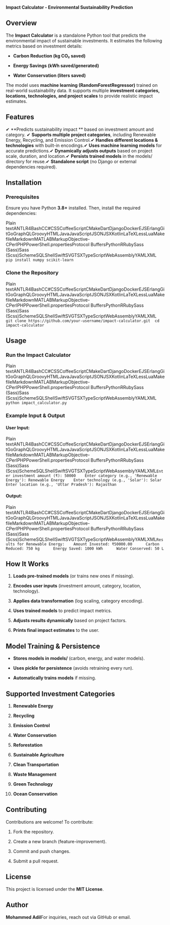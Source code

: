 ﻿**Impact Calculator - Environmental Sustainability Prediction**

**Overview**
------------

The **Impact Calculator** is a standalone Python tool that predicts the environmental impact of sustainable investments. It estimates the following metrics based on investment details:

*   **Carbon Reduction (kg CO₂ saved)**
    
*   **Energy Savings (kWh saved/generated)**
    
*   **Water Conservation (liters saved)**
    

The model uses **machine learning (RandomForestRegressor)** trained on real-world sustainability data. It supports multiple **investment categories, locations, technologies, and project scales** to provide realistic impact estimates.

**Features**
------------

✔ **Predicts sustainability impact
** based on investment amount and category.
✔ **Supports multiple project categories**, including Renewable Energy, Recycling, and Emission Control.✔ **Handles different locations & technologies** with built-in encodings.✔ **Uses machine learning models** for accurate predictions.✔ **Dynamically adjusts outputs** based on project scale, duration, and location.✔ **Persists trained models** in the models/ directory for reuse.✔ **Standalone script** (no Django or external dependencies required).

**Installation**
----------------

### **Prerequisites**

Ensure you have Python **3.8+** installed. Then, install the required dependencies:

Plain textANTLR4BashCC#CSSCoffeeScriptCMakeDartDjangoDockerEJSErlangGitGoGraphQLGroovyHTMLJavaJavaScriptJSONJSXKotlinLaTeXLessLuaMakefileMarkdownMATLABMarkupObjective-CPerlPHPPowerShell.propertiesProtocol BuffersPythonRRubySass (Sass)Sass (Scss)SchemeSQLShellSwiftSVGTSXTypeScriptWebAssemblyYAMLXML`   pip install numpy scikit-learn   `

### **Clone the Repository**

Plain textANTLR4BashCC#CSSCoffeeScriptCMakeDartDjangoDockerEJSErlangGitGoGraphQLGroovyHTMLJavaJavaScriptJSONJSXKotlinLaTeXLessLuaMakefileMarkdownMATLABMarkupObjective-CPerlPHPPowerShell.propertiesProtocol BuffersPythonRRubySass (Sass)Sass (Scss)SchemeSQLShellSwiftSVGTSXTypeScriptWebAssemblyYAMLXML`   git clone https://github.com/your-username/impact-calculator.git  cd impact-calculator   `

**Usage**
---------

### **Run the Impact Calculator**

Plain textANTLR4BashCC#CSSCoffeeScriptCMakeDartDjangoDockerEJSErlangGitGoGraphQLGroovyHTMLJavaJavaScriptJSONJSXKotlinLaTeXLessLuaMakefileMarkdownMATLABMarkupObjective-CPerlPHPPowerShell.propertiesProtocol BuffersPythonRRubySass (Sass)Sass (Scss)SchemeSQLShellSwiftSVGTSXTypeScriptWebAssemblyYAMLXML`   python impact_calculator.py   `

### **Example Input & Output**

#### **User Input:**

Plain textANTLR4BashCC#CSSCoffeeScriptCMakeDartDjangoDockerEJSErlangGitGoGraphQLGroovyHTMLJavaJavaScriptJSONJSXKotlinLaTeXLessLuaMakefileMarkdownMATLABMarkupObjective-CPerlPHPPowerShell.propertiesProtocol BuffersPythonRRubySass (Sass)Sass (Scss)SchemeSQLShellSwiftSVGTSXTypeScriptWebAssemblyYAMLXML`Enter investment amount (₹): 50000    Enter category (e.g., 'Renewable Energy'): Renewable Energy    Enter technology (e.g., 'Solar'): Solar    Enter location (e.g., 'Uttar Pradesh'): Rajasthan`  

#### **Output:**

Plain textANTLR4BashCC#CSSCoffeeScriptCMakeDartDjangoDockerEJSErlangGitGoGraphQLGroovyHTMLJavaJavaScriptJSONJSXKotlinLaTeXLessLuaMakefileMarkdownMATLABMarkupObjective-CPerlPHPPowerShell.propertiesProtocol BuffersPythonRRubySass (Sass)Sass (Scss)SchemeSQLShellSwiftSVGTSXTypeScriptWebAssemblyYAMLXML`Results for Renewable Energy:    Amount Invested: ₹50000.00      Carbon Reduced: 750 kg      Energy Saved: 1000 kWh      Water Conserved: 50 L`  

**How It Works**
----------------

1.  **Loads pre-trained models** (or trains new ones if missing).
    
2.  **Encodes user inputs** (investment amount, category, location, technology).
    
3.  **Applies data transformation** (log scaling, category encoding).
    
4.  **Uses trained models** to predict impact metrics.
    
5.  **Adjusts results dynamically** based on project factors.
    
6.  **Prints final impact estimates** to the user.
    

**Model Training & Persistence**
--------------------------------

*   **Stores models in models/** (carbon, energy, and water models).
    
*   **Uses pickle for persistence** (avoids retraining every run).
    
*   **Automatically trains models** if missing.
    

**Supported Investment Categories**
-----------------------------------

1.  **Renewable Energy**
    
2.  **Recycling**
    
3.  **Emission Control**
    
4.  **Water Conservation**
    
5.  **Reforestation**
    
6.  **Sustainable Agriculture**
    
7.  **Clean Transportation**
    
8.  **Waste Management**
    
9.  **Green Technology**
    
10.  **Ocean Conservation**
    

**Contributing**
----------------

Contributions are welcome! To contribute:

1.  Fork the repository.
    
2.  Create a new branch (feature-improvement).
    
3.  Commit and push changes.
    
4.  Submit a pull request.
    

**License**
-----------

This project is licensed under the **MIT License**.

**Author**
----------

**Mohammed Adil**For inquiries, reach out via GitHub or email.